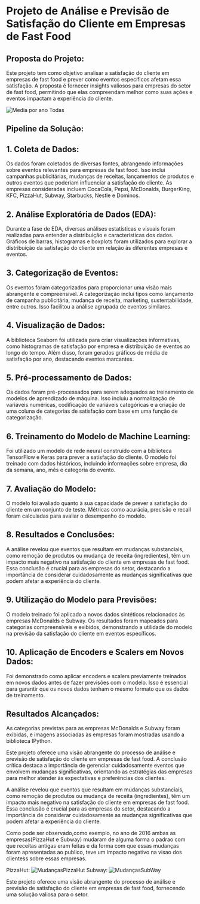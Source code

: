 # Projeto de Análise e Previsão de Satisfação do Cliente em Empresas de Fast Food

## **Proposta do Projeto:**
Este projeto tem como objetivo analisar a satisfação do cliente em empresas de fast food e prever como eventos específicos afetam essa satisfação. A proposta é fornecer insights valiosos para empresas do setor de fast food, permitindo que elas compreendam melhor como suas ações e eventos impactam a experiência do cliente.

![Media por ano Todas](https://github.com/T2-Ciencia-de-dados/Analise-de-sentimento/assets/79452652/bc4b5b78-31ec-4967-b459-050844da4e44)

## **Pipeline da Solução:**

## 1. Coleta de Dados:

Os dados foram coletados de diversas fontes, abrangendo informações sobre eventos relevantes para empresas de fast food. Isso inclui campanhas publicitárias, mudanças de receitas, lançamentos de produtos e outros eventos que poderiam influenciar a satisfação do cliente. As empresas consideradas incluem CocaCola, Pepsi, McDonalds, BurgerKing, KFC, PizzaHut, Subway, Starbucks, Nestle e Dominos.

## 2. Análise Exploratória de Dados (EDA):

Durante a fase de EDA, diversas análises estatísticas e visuais foram realizadas para entender a distribuição e características dos dados. Gráficos de barras, histogramas e boxplots foram utilizados para explorar a distribuição da satisfação do cliente em relação às diferentes empresas e eventos.

## 3. Categorização de Eventos:

Os eventos foram categorizados para proporcionar uma visão mais abrangente e compreensível. A categorização inclui tipos como lançamento de campanha publicitária, mudança de receita, marketing, sustentabilidade, entre outros. Isso facilitou a análise agrupada de eventos similares.

## 4. Visualização de Dados:

A biblioteca Seaborn foi utilizada para criar visualizações informativas, como histogramas de satisfação por empresa e distribuição de eventos ao longo do tempo. Além disso, foram gerados gráficos de média de satisfação por ano, destacando eventos marcantes.

## 5. Pré-processamento de Dados:

Os dados foram pré-processados para serem adequados ao treinamento de modelos de aprendizado de máquina. Isso incluiu a normalização de variáveis numéricas, codificação de variáveis categóricas e a criação de uma coluna de categorias de satisfação com base em uma função de categorização.

## 6. Treinamento do Modelo de Machine Learning:

Foi utilizado um modelo de rede neural construído com a biblioteca TensorFlow e Keras para prever a satisfação do cliente. O modelo foi treinado com dados históricos, incluindo informações sobre empresa, dia da semana, ano, mês e categoria do evento.

## 7. Avaliação do Modelo:

O modelo foi avaliado quanto à sua capacidade de prever a satisfação do cliente em um conjunto de teste. Métricas como acurácia, precisão e recall foram calculadas para avaliar o desempenho do modelo.

## 8. Resultados e Conclusões:

A análise revelou que eventos que resultam em mudanças substanciais, como remoção de produtos ou mudança de receita (ingredientes), têm um impacto mais negativo na satisfação do cliente em empresas de fast food. Essa conclusão é crucial para as empresas do setor, destacando a importância de considerar cuidadosamente as mudanças significativas que podem afetar a experiência do cliente.

## 9. Utilização do Modelo para Previsões:

O modelo treinado foi aplicado a novos dados sintéticos relacionados às empresas McDonalds e Subway. Os resultados foram mapeados para categorias compreensíveis e exibidos, demonstrando a utilidade do modelo na previsão da satisfação do cliente em eventos específicos.

## 10. Aplicação de Encoders e Scalers em Novos Dados:

Foi demonstrado como aplicar encoders e scalers previamente treinados em novos dados antes de fazer previsões com o modelo. Isso é essencial para garantir que os novos dados tenham o mesmo formato que os dados de treinamento.

## **Resultados Alcançados:**

As categorias previstas para as empresas McDonalds e Subway foram exibidas, e imagens associadas às empresas foram mostradas usando a biblioteca IPython.

Este projeto oferece uma visão abrangente do processo de análise e previsão de satisfação do cliente em empresas de fast food. A conclusão crítica destaca a importância de gerenciar cuidadosamente eventos que envolvem mudanças significativas, orientando as estratégias das empresas para melhor atender às expectativas e preferências dos clientes.


A análise revelou que eventos que resultam em mudanças substanciais, como remoção de produtos ou mudança de receita (ingredientes), têm um impacto mais negativo na satisfação do cliente em empresas de fast food. Essa conclusão é crucial para as empresas do setor, destacando a importância de considerar cuidadosamente as mudanças significativas que podem afetar a experiência do cliente.

Como pode ser observado,como exemplo, no ano de 2016 ambas as empresas(PizzaHut e Subway) mudaram de alguma forma o padrao com que receitas antigas eram feitas e da forma com que essas mudanças foram apresentadas ao publico, teve um impacto negativo na visao dos clientess sobre essas empresas.

PizzaHut:
![MudançasPizzaHut](https://github.com/T2-Ciencia-de-dados/Analise-de-sentimento/assets/79452652/204c4bd3-d717-4d4e-9e29-8bc1f2d81b37)
Subway:
![MudançasSubWay](https://github.com/T2-Ciencia-de-dados/Analise-de-sentimento/assets/79452652/f4872855-ec7c-4e50-b473-f0bd592de4e0)


Este projeto oferece uma visão abrangente do processo de análise e previsão de satisfação do cliente em empresas de fast food, fornecendo uma solução valiosa para o setor.

